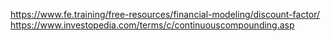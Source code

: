 https://www.fe.training/free-resources/financial-modeling/discount-factor/
https://www.investopedia.com/terms/c/continuouscompounding.asp

